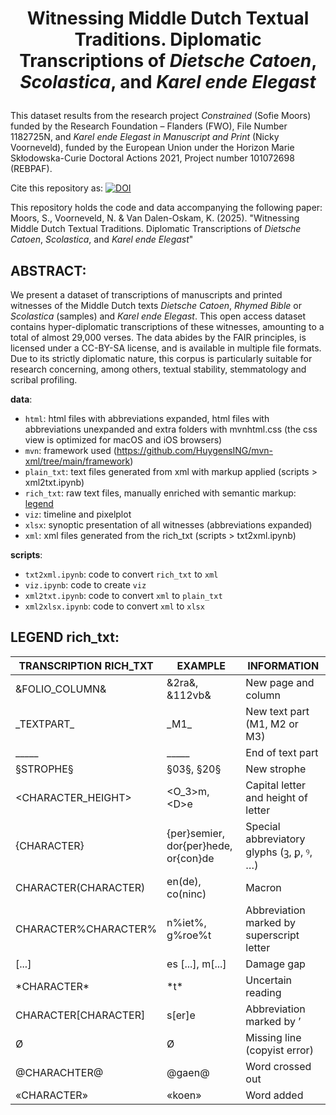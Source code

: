# <p align = center> Witnessing Middle Dutch Textual Traditions. Diplomatic Transcriptions of *Dietsche Catoen*, *Scolastica*, and *Karel ende Elegast*</center> 

This dataset results from the research project *Constrained* (Sofie Moors) funded by the Research Foundation – Flanders (FWO), File Number 1182725N, and *Karel ende Elegast in Manuscript and Print* (Nicky Voorneveld), funded by the European Union under the Horizon Marie Skłodowska-Curie Doctoral Actions 2021, Project number 101072698 (REBPAF).

Cite this repository as: [![DOI](https://zenodo.org/badge/719645106.svg)](https://zenodo.org/doi/10.5281/zenodo.10245412)

This repository holds the code and data accompanying the following paper: Moors, S., Voorneveld, N. & Van Dalen-Oskam, K. (2025). "Witnessing Middle Dutch Textual Traditions. Diplomatic Transcriptions of *Dietsche Catoen*, *Scolastica*, and *Karel ende Elegast*" 

## ABSTRACT: 
We present a dataset of transcriptions of manuscripts and printed witnesses of the Middle Dutch texts *Dietsche Catoen*, *Rhymed Bible* or *Scolastica* (samples) and *Karel ende Elegast*. This open access dataset contains hyper-diplomatic transcriptions of these witnesses, amounting to a total of almost 29,000 verses. The data abides by the FAIR principles, is licensed under a CC-BY-SA license, and is available in multiple file formats. Due to its strictly diplomatic nature, this corpus is particularly suitable for research concerning, among others, textual stability, stemmatology and scribal profiling. 

**data**:
- `html`: html files with abbreviations expanded, html files with abbreviations unexpanded and extra folders with mvnhtml.css (the css view is optimized for macOS and iOS browsers)
- `mvn`: framework used (https://github.com/HuygensING/mvn-xml/tree/main/framework)
- `plain_txt`: text files generated from xml with markup applied (scripts > xml2txt.ipynb)
- `rich_txt`: raw text files, manually enriched with semantic markup: [legend](#legend-rich_txt)
- `viz`: timeline and pixelplot
- `xlsx`: synoptic presentation of all witnesses (abbreviations expanded) 
- `xml`: xml files generated from the rich_txt (scripts > txt2xml.ipynb) 

**scripts**:
- `txt2xml.ipynb`: code to convert `rich_txt` to `xml`
- `viz.ipynb`: code to create `viz`
- `xml2txt.ipynb`: code to convert `xml` to `plain_txt`
- `xml2xlsx.ipynb`: code to convert `xml` to `xlsx`


## LEGEND rich_txt:

| TRANSCRIPTION RICH_TXT |  EXAMPLE        |        INFORMATION               |        
|--------------------------|------------------------------|-----------------------------|
| &FOLIO_COLUMN&           | &2ra&, &112vb&               | New page and column          |                                            
| \_TEXTPART\_                | \_M1\_                         | New text part (M1, M2 or M3) |                                            
| _____                    | _____                        | End of text part             |                                            
| §STROPHE§                | §03§, §20§                   | New strophe                 |                                            
| <CHARACTER_HEIGHT>       | <O_3>m, \<D>e                 | Capital letter and height of letter |                                      
| {CHARACTER}              | {per}semier, dor{per}hede, or{con}de | Special abbreviatory glyphs (ꝫ, ꝑ, ꝰ, …) |                            
| CHARACTER(CHARACTER)     | en(de), co(ninc)             | Macron                      |                                            
| CHARACTER%CHARACTER%     | n%iet%, g%roe%t              | Abbreviation marked by superscript letter |                                                                              
| [...]                    | es [...], m[...]             | Damage gap                  |                                            
| \*CHARACTER*              | \*t*                          | Uncertain reading            |                                            
| CHARACTER[CHARACTER]     | s[er]e                       | Abbreviation marked by ʼ    |                                            
| Ø                        | Ø                            | Missing line (copyist error) |                                                                                 
| @CHARACHTER@             |  @gaen@ | Word crossed out |   
|«CHARACTER» |«koen» | Word added |
		

